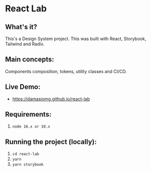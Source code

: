 # React Lab

## What's it?
This's a Design System project. This was built with React, Storybook, Tailwind and Radix.

## Main concepts:
Components composition, tokens, utility classes and CI/CD.

## Live Demo:
* https://damasiomg.github.io/react-lab

## Requirements:
1. `node 16.x or 10.x`

## Running the project (locally):

1. `cd react-lab`
2. `yarn`
3. `yarn storybook`